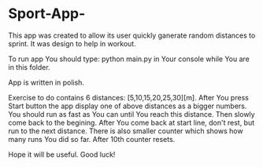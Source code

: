 # Sport-App-
This app was created to allow its user quickly ganerate random distances to sprint. It was design to help in workout.

To run app You should type:
python main.py
in Your console while You are in this folder.

App is written in polish. 

Exercise to do contains 6 distances: [5,10,15,20,25,30][m].
After You press Start button the app display one of above distances as a bigger numbers.
You should run as fast as You can until You reach this distance. Then slowly come back to the begining.
After You come back at start line, don't rest, but run to the next distance.
There is also smaller counter which shows how many runs You did so far. After 10th counter resets.

Hope it will be useful.
Good luck!
